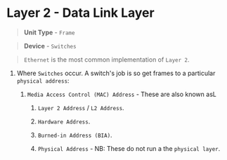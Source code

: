 # Layer 2 - Data Link Layer

> __Unit Type__ - `Frame`

> __Device__ - `Switches`

> `Ethernet` is the most common implementation of `Layer 2`.

1. Where `Switches` occur. A switch's job is so get frames to a particular `physical address`:

    1. `Media Access Control (MAC) Address` - These are also known asL

        1. `Layer 2 Address` / `L2 Address`.

        2. `Hardware Address`.

        3. `Burned-in Address (BIA)`.

        4. `Physical Address` - NB: These do not run a the `physical layer`.
